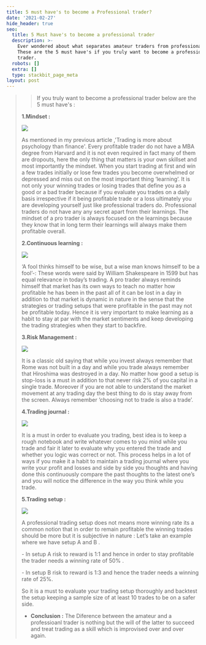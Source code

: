 ```yaml
---
title: 5 must have's to become a Professional trader?
date: '2021-02-27'
hide_header: true
seo:
  title: 5 Must have's to become a professional trader
  description: >-
    Ever wondered about what separates amateur traders from professional ones.
    These are the 5 must have's if you truly want to become a professional
    trader.
  robots: []
  extra: []
  type: stackbit_page_meta
layout: post
---
```

> > If you truly want to become a professional trader below are the 5 must have's :
>
> **1.Mindset :**
>
> ![](http://www.brameshtechanalysis.com/wp-content/uploads/2020/07/mindset.jpg)
>
> As mentioned in my previous article ,'Trading is more about psychology than finance'.
> Every profitable trader do not have a MBA degree from Harvard and it is not even required in fact
> many of them are dropouts, here the only thing that matters is your own skillset and most
> importantly the mindset. When you start trading at first and win a few trades initially or lose few
> trades you become overwhelmed or depressed and miss out on the most important thing
> ‘learning’. It is not only your winning trades or losing trades that define you as a good or a bad
> trader because if you evaluate you trades on a daily basis irrespective if it being profitable trade or
> a loss ultimately you are developing yourself just like professional traders do. Professional traders
> do not have any any secret apart from their learnings. The mindset of a pro trader is always
> focused on the learnings because they know that in long term their learnings will always make
> them profitable overall.
>
> **2.Continuous learning :**
>
> ![](https://lh3.googleusercontent.com/proxy/boOOM23XbKBbI5Yvd7x6qNM70nx\_8dVwAAFzk_D3QX-daMgpxFxi44C4rmagPq_WT4yonc8tkc6RjQ5bTH6hRdyjGuUv6GS5o-VQnrWPZXqzSZAIQ\_7DP3NdoMvJYwwPElfo6g)
>
> ‘A fool thinks himself to be wise, but a wise man knows himself to be a fool’-: These words were
> said by William Shakespeare in 1599 but has equal relevance in today’s trading. A pro trader
> always reminds himself that market has its own ways to teach no matter how profitable he has
> been in the past all of it can be lost in a day in addition to that market is dynamic in nature in the
> sense that the strategies or trading setups that were profitable in the past may not be profitable
> today. Hence it is very important to make learning as a habit to stay at par with the market
> sentiments and keep developing the trading strategies when they start to backfire.
>
> **3.Risk Management :**
>
> ![](https://thumbor.forbes.com/thumbor/fit-in/1200x0/filters%3Aformat%28jpg%29/https%3A%2F%2Fspecials-images.forbesimg.com%2Fimageserve%2F5ef62970c7e8ff000777baec%2F0x0.jpg)
>
> It is a classic old saying that while you invest always remember that Rome was not built in a day and
> while you trade always remember that Hiroshima was destroyed in a day. No matter how good a
> setup is stop-loss is a must in addition to that never risk 2% of you capital in a single trade.
> Moreover if you are not able to understand the market movement at any trading day the best
> thing to do is stay away from the screen. Always remember ‘choosing not to trade is also a trade’.
>
> **4.Trading journal :**
>
> ![](https://www.teachingenglish.org.uk/sites/teacheng/files/images/class_journals_iStock\_000021675732XSmall.jpg)
>
> It is a must in order to evaluate you trading, best idea is to keep a rough notebook and write
> whatever comes to you mind while you trade and fair it later to evaluate why you entered the trade
> and whether you logic was correct or not. This process helps in a lot of ways if you make it a habit
> to maintain a trading journal where you write your profit and losses and side by side you thoughts
> and having done this continuously compare the past thoughts to the latest one’s and you will
> notice the difference in the way you think while you trade.
>
> **5.Trading setup :**
>
> ![](https://devexperts.com/blog/wp-content/uploads/2019/09/twitter-strategy-mobile.png)
>
> A professional trading setup does not means more winning rate its a common notion that in order
> to remain profitable the winning trades should be more but it is subjective in nature : Let’s take an
> example where we have setup A and B .
>
> \- In setup A risk to reward is 1:1 and hence in order to stay profitable the trader needs a winning
> rate of 50% .
>
> \- In setup B risk to reward is 1:3 and hence the trader needs a winning rate of 25%.
>
> So it is a must to evaluate your trading setup thoroughly and backtest the setup keeping a sample
> size of at least 10 trades to be on a safer side.
>
> *   **Conclusion :** The Diference between the amateur and a professioanl trader is nothing but the will of the latter to succeed and treat trading as a skill which is improvised over and over again.
